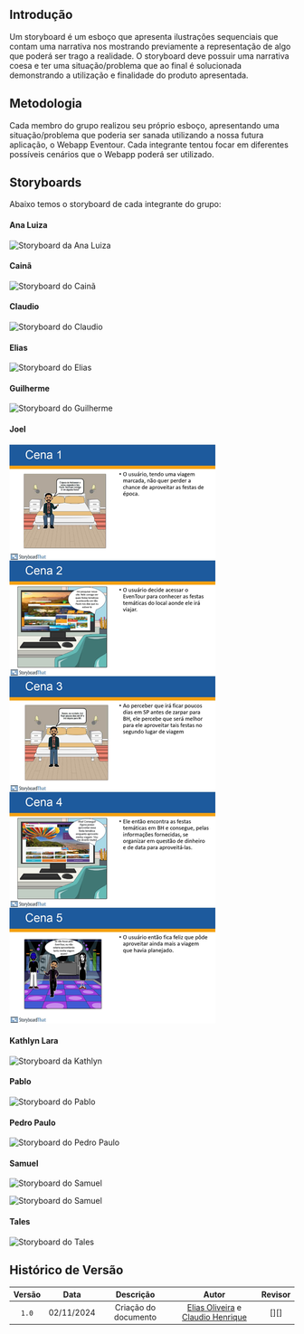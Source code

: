 ## Introdução

Um storyboard é um esboço que apresenta ilustrações sequenciais que contam uma narrativa nos mostrando previamente a representação de algo que poderá ser trago a realidade. O storyboard deve possuir uma narrativa coesa e ter uma situação/problema que ao final é solucionada demonstrando a utilização e finalidade do produto apresentada.

## Metodologia

Cada membro do grupo realizou seu próprio esboço, apresentando uma situação/problema que poderia ser sanada utilizando a nossa futura aplicação, o Webapp Eventour. Cada integrante tentou focar em diferentes possíveis cenários que o Webapp poderá ser utilizado.

## Storyboards

Abaixo temos o storyboard de cada integrante do grupo:

#### Ana Luiza

![Storyboard da Ana Luiza](/assets/storyboards/Ana%20Luiza%20Fernandes%20-%20storyboard.jpeg)

#### Cainã

![Storyboard do Cainã ](/assets/storyboards/caina.png)

#### Claudio

![Storyboard do Claudio](/assets/storyboards/storyboard-claudio.jpg)

#### Elias

![Storyboard do Elias](/assets/storyboards/Elias.jpg)

#### Guilherme

![Storyboard do Guilherme](/assets/storyboards/storyboard-guilherme.jpg)

#### Joel

![Storyboard do Joel](assets/storyboards/joel-storyboard.jpg)

#### Kathlyn Lara

![Storyboard da Kathlyn](/assets/storyboards/Lara.png)

#### Pablo

![Storyboard do Pablo](/assets/storyboards/pablo.jpg)

#### Pedro Paulo

![Storyboard do Pedro Paulo](/assets/storyboards/PedroPaulo.png)

#### Samuel

![Storyboard do Samuel](/assets/storyboards/Samuel-%20StoryBoard_page-0001.jpg)

![Storyboard do Samuel](/assets/storyboards/Samuel-%20StoryBoard_page-0002.jpg)

#### Tales

![Storyboard do Tales](/assets/storyboards/tales-rodrigues-goncalves-SB.png)


## Histórico de Versão

| Versão | Data | Descrição | Autor | Revisor
|:-:|:-:|:-:|:-:|:-:|
|`1.0`| 02/11/2024 | Criação do documento| [Elias Oliveira][EliasGH] e [Claudio Henrique][ClaudioGH] | [][] |

[AnaGH]: https://github.com/analufernanndess
[CainaGH]: https://github.com/freitasc
[ClaudioGH]: https://github.com/claudiohsc
[EliasGH]: https://github.com/EliasOliver21
[GuilhermeGH]: https://github.com/gmeister18
[JoelGH]: https://github.com/JoelSRangel
[KathlynGH]: https://github.com/klmurussi
[PabloGH]: https://github.com/pabloheika
[PedroGH]: https://github.com/pedro-rodiguero
[PedroGH]: https://github.com/pabloheika
[SamuelGH]: https://github.com/samuelalvess
[TalesGH]: https://github.com/TalesRG